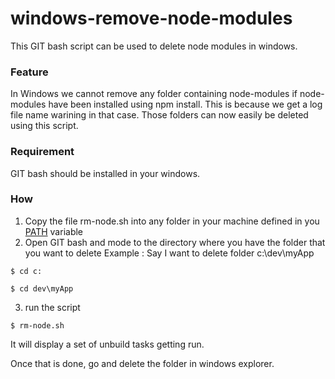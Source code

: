 # windows-remove-node-modules
This GIT bash script can be used to delete node modules in windows. 

### Feature ###
In Windows we cannot remove any folder containing node-modules if node-modules have been installed using npm install. This is because 
we get a log file name warining in that case. 
Those folders can now easily be deleted using this script. 

### Requirement ###
GIT bash should be installed in your windows.

### How ###
1. Copy the file rm-node.sh into any folder in your machine defined in you [PATH](http://superuser.com/questions/341192/how-can-i-display-the-contents-of-an-environment-variable-from-the-command-promp) variable
2. Open GIT bash and mode to the directory where you have the folder that you want to delete
Example : Say I want to delete folder  c:\dev\myApp

  ```
  $ cd c:
  
  $ cd dev\myApp
  ```
3. run the script
 
  ```
  $ rm-node.sh
  ```

It will display a set of unbuild tasks getting run. 

Once that is done,  go and delete the folder in windows explorer.
  
